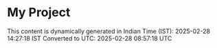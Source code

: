 # My Project

This content is dynamically generated in Indian Time (IST): 2025-02-28 14:27:18 IST
Converted to UTC: 2025-02-28 08:57:18 UTC
